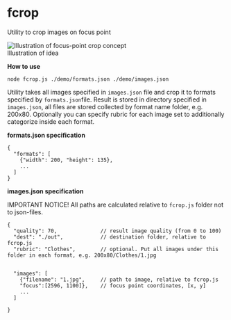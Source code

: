 fcrop
=====

Utility to crop images on focus point

![Illustration of focus-point crop concept](http://img-fotki.yandex.ru/get/9763/1770335.0/0_954c2_5699b180_XL.png)  
Illustration of idea

**How to use**

`node fcrop.js ./demo/formats.json ./demo/images.json`

Utility takes all images specified in `images.json` file and crop it to formats specified by `formats.json`file. Result is stored in directory specified in `images.json`, all files are stored collected by format name folder, e.g. 200x80. Optionally you can specify rubric for each image set to additionally categorize inside each format.

**formats.json specification**

```
{
  "formats": [
    {"width": 200, "height": 135},
    ...
  ]
}
```

**images.json specification**

IMPORTANT NOTICE! All paths are calculated relative to `fcrop.js` folder not to json-files.

```
{
  "quality": 70,              // result image quality (from 0 to 100)
  "dest": "./out",            // destination folder, relative to fcrop.js
  "rubric": "Clothes",        // optional. Put all images under this folder in each format, e.g. 200x80/Clothes/1.jpg

  
  "images": [
    {"filename": "1.jpg",     // path to image, relative to fcrop.js
    "focus":[2596, 1100]},    // focus point coordinates, [x, y]
    ...
  ]
  
}
```
